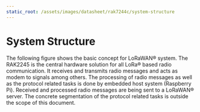 ```yaml
---
static_root: /assets/images/datasheet/rak7244c/system-structure
---
```


# System Structure

The following figure shows the basic concept for LoRaWAN® system. The RAK2245 is the central hardware solution for all LoRa® based radio communication. It receives and transmits radio messages and acts as modem to signals among others. The processing of radio messages as well as the protocol related tasks is done by embedded host system (Raspberry Pi). Received and processed radio messages are being sent to a LoRaWAN® server. The concrete segmentation of the protocol related tasks is outside the scope of this document.

<rk-img
  :src="`${$frontmatter.static_root}/wmishmfyonwnd31mgbph.png`"
  width="100%"
  figure-number="1"
  caption="RAK7244C Gateway System Structure"
/>
